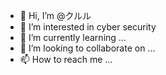 - 👋 Hi, I’m @クルル
- 👀 I’m interested in cyber security
- 🌱 I’m currently learning ...
- 💞️ I’m looking to collaborate on ...
- 📫 How to reach me ...

<!---
vboxorcale/vboxorcale is a ✨ special ✨ repository because its `README.md` (this file) appears on your GitHub profile.
You can click the Preview link to take a look at your changes.
--->
